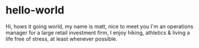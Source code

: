 # hello-world
Hi, hows it going world, my name is matt, nice to meet you
I'm an operations manager for a large retail investment firm, I enjoy hiking, athletics & living a life free of stress, at least whenever possible.
